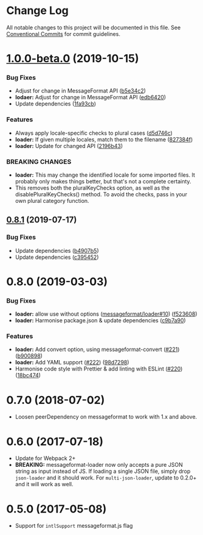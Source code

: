 # Change Log

All notable changes to this project will be documented in this file.
See [Conventional Commits](https://conventionalcommits.org) for commit guidelines.

# [1.0.0-beta.0](https://github.com/messageformat/messageformat/compare/messageformat-loader@0.8.1...messageformat-loader@1.0.0-beta.0) (2019-10-15)


### Bug Fixes

* Adjust for change in MessageFormat API ([b5e34c2](https://github.com/messageformat/messageformat/commit/b5e34c2f5148f4f73c3d9506c5dc769facb5a2e1))
* **lodaer:** Adjust for change in MessageFormat API ([edb6420](https://github.com/messageformat/messageformat/commit/edb64203199b8fe72827ea2cb52fbdd040cfc04e))
* Update dependencies ([1fa93cb](https://github.com/messageformat/messageformat/commit/1fa93cb1fa48bbc05256171e8a27f7b934f4abb2))


### Features

* Always apply locale-specific checks to plural cases ([d5d746c](https://github.com/messageformat/messageformat/commit/d5d746c873504e5146d37be72bd1214b6d52c48f))
* **loader:** If given multiple locales, match them to the filename ([827384f](https://github.com/messageformat/messageformat/commit/827384f9951889e449712b903f428143a20e55e0))
* **loader:** Update for changed API ([2196b43](https://github.com/messageformat/messageformat/commit/2196b43bbba3a9681488e60ad3bcb1472952c7f1))


### BREAKING CHANGES

* **loader:** This may change the identified locale for some imported
files. It probably only makes things better, but that's not a complete
certainty.
* This removes both the pluralKeyChecks option, as well
as the disablePluralKeyChecks() method. To avoid the checks, pass in your
own plural category function.





## [0.8.1](https://github.com/messageformat/messageformat/compare/messageformat-loader@0.8.0...messageformat-loader@0.8.1) (2019-07-17)


### Bug Fixes

* Update dependencies ([b4907b5](https://github.com/messageformat/messageformat/commit/b4907b5))
* Update dependencies ([c395452](https://github.com/messageformat/messageformat/commit/c395452))





# 0.8.0 (2019-03-03)


### Bug Fixes

* **loader:** allow use without options ([messageformat/loader#10](https://github.com/messageformat/loader/issues/10)) ([f523608](https://github.com/messageformat/messageformat/commit/f523608))
* **loader:** Harmonise package.json & update dependencies ([c9b7a90](https://github.com/messageformat/messageformat/commit/c9b7a90))


### Features

* **loader:** Add convert option, using messageformat-convert ([#221](https://github.com/messageformat/messageformat/issues/221)) ([b900898](https://github.com/messageformat/messageformat/commit/b900898))
* **loader:** Add YAML support ([#222](https://github.com/messageformat/messageformat/issues/222)) ([98d7298](https://github.com/messageformat/messageformat/commit/98d7298))
* Harmonise code style with Prettier & add linting with ESLint ([#220](https://github.com/messageformat/messageformat/issues/220)) ([18bc474](https://github.com/messageformat/messageformat/commit/18bc474))


# 0.7.0 (2018-07-02)


* Loosen peerDependency on messageformat to work with 1.x and above.


# 0.6.0 (2017-07-18)


* Update for Webpack 2+
* **BREAKING:** messageformat-loader now only accepts a pure JSON string as input instead of JS. If loading a single JSON file, simply drop `json-loader` and it should work. For `multi-json-loader`, update to 0.2.0+ and it will work as well.


# 0.5.0 (2017-05-08)


* Support for `intlSupport` messageformat.js flag
